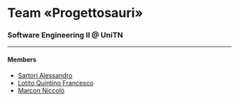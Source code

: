 # Team «Progettosauri»
### Software Engineering II @ UniTN

---


#### Members
- [Sartori Alessandro](https://github.com/AlexSartori)
- [Lotito Quintino Francesco](https://github.com/FraLotito)
- [Marcon Niccolò](https://github.com/niccolomarcon)
